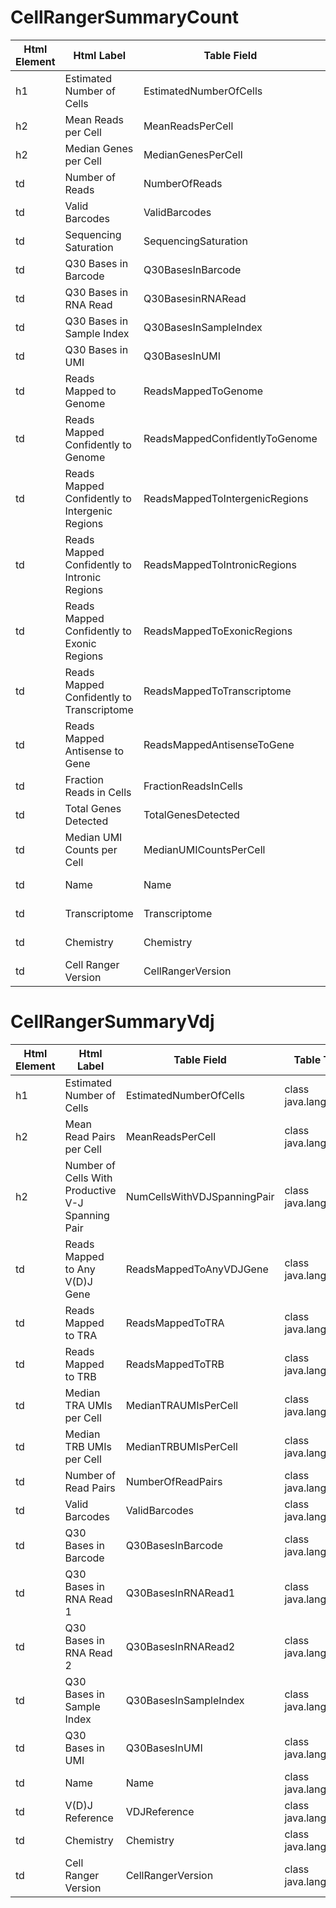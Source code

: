 # CellRangerSummaryCount

| Html Element | Html Label | Table Field | Table Type |
| ------------ | ---------- | ----------- | ---------- |
| h1 | Estimated Number of Cells | EstimatedNumberOfCells | class java.lang.Long |
| h2 | Mean Reads per Cell | MeanReadsPerCell | class java.lang.Long |
| h2 | Median Genes per Cell | MedianGenesPerCell | class java.lang.Long |
| td | Number of Reads | NumberOfReads | class java.lang.Long |
| td | Valid Barcodes | ValidBarcodes | class java.lang.Float |
| td | Sequencing Saturation | SequencingSaturation | class java.lang.Float |
| td | Q30 Bases in Barcode | Q30BasesInBarcode | class java.lang.Float |
| td | Q30 Bases in RNA Read | Q30BasesinRNARead | class java.lang.Float |
| td | Q30 Bases in Sample Index | Q30BasesInSampleIndex | class java.lang.Float |
| td | Q30 Bases in UMI | Q30BasesInUMI | class java.lang.Float |
| td | Reads Mapped to Genome | ReadsMappedToGenome | class java.lang.Float |
| td | Reads Mapped Confidently to Genome | ReadsMappedConfidentlyToGenome | class java.lang.Float |
| td | Reads Mapped Confidently to Intergenic Regions | ReadsMappedToIntergenicRegions | class java.lang.Float |
| td | Reads Mapped Confidently to Intronic Regions | ReadsMappedToIntronicRegions | class java.lang.Float |
| td | Reads Mapped Confidently to Exonic Regions | ReadsMappedToExonicRegions | class java.lang.Float |
| td | Reads Mapped Confidently to Transcriptome | ReadsMappedToTranscriptome | class java.lang.Float |
| td | Reads Mapped Antisense to Gene | ReadsMappedAntisenseToGene | class java.lang.Float |
| td | Fraction Reads in Cells | FractionReadsInCells | class java.lang.Float |
| td | Total Genes Detected | TotalGenesDetected | class java.lang.Long |
| td | Median UMI Counts per Cell | MedianUMICountsPerCell | class java.lang.Long |
| td | Name | Name | class java.lang.String |
| td | Transcriptome | Transcriptome | class java.lang.String |
| td | Chemistry | Chemistry | class java.lang.String |
| td | Cell Ranger Version | CellRangerVersion | class java.lang.String |

# CellRangerSummaryVdj

| Html Element | Html Label | Table Field | Table Type |
| ------------ | ---------- | ----------- | ---------- |
| h1 | Estimated Number of Cells | EstimatedNumberOfCells | class java.lang.Long |
| h2 | Mean Read Pairs per Cell | MeanReadsPerCell | class java.lang.Long |
| h2 | Number of Cells With Productive V-J Spanning Pair | NumCellsWithVDJSpanningPair | class java.lang.Long |
| td | Reads Mapped to Any V(D)J Gene | ReadsMappedToAnyVDJGene | class java.lang.Float |
| td | Reads Mapped to TRA | ReadsMappedToTRA | class java.lang.Float |
| td | Reads Mapped to TRB | ReadsMappedToTRB | class java.lang.Float |
| td | Median TRA UMIs per Cell | MedianTRAUMIsPerCell | class java.lang.Float |
| td | Median TRB UMIs per Cell | MedianTRBUMIsPerCell | class java.lang.Float |
| td | Number of Read Pairs | NumberOfReadPairs | class java.lang.Long |
| td | Valid Barcodes | ValidBarcodes | class java.lang.Float |
| td | Q30 Bases in Barcode | Q30BasesInBarcode | class java.lang.Float |
| td | Q30 Bases in RNA Read 1 | Q30BasesInRNARead1 | class java.lang.Float |
| td | Q30 Bases in RNA Read 2 | Q30BasesInRNARead2 | class java.lang.Float |
| td | Q30 Bases in Sample Index | Q30BasesInSampleIndex | class java.lang.Float |
| td | Q30 Bases in UMI | Q30BasesInUMI | class java.lang.Float |
| td | Name | Name | class java.lang.String |
| td | V(D)J Reference | VDJReference | class java.lang.String |
| td | Chemistry | Chemistry | class java.lang.String |
| td | Cell Ranger Version | CellRangerVersion | class java.lang.String |
